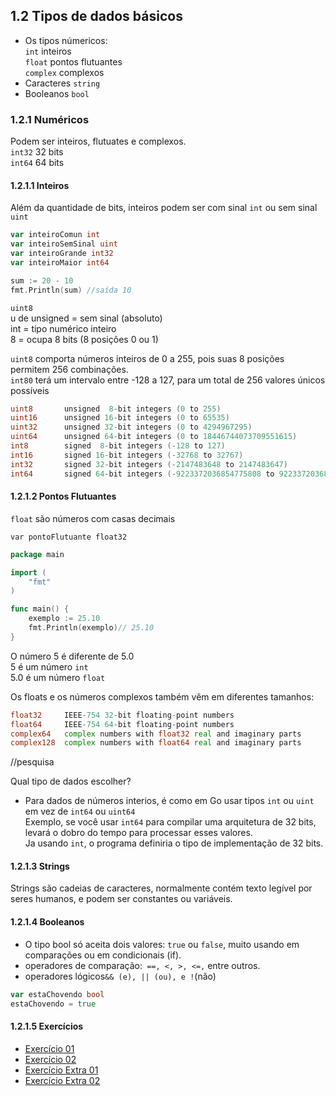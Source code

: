 
## 1.2 Tipos de dados básicos

- Os tipos númericos:<br>
`int` inteiros <br>
`float` pontos flutuantes<br>
`complex` complexos<br>
- Caracteres `string`
- Booleanos `bool`

### 1.2.1 Numéricos
Podem ser inteiros, flutuates e complexos.<br>
`int32` 32 bits <br>
`int64` 64 bits 

#### 1.2.1.1 Inteiros
Além da quantidade de bits, inteiros podem ser com sinal `int` ou sem sinal `uint`<br>

```go
var inteiroComun int
var inteiroSemSinal uint
var inteiroGrande int32
var inteiroMaior int64
```

```go
sum := 20 - 10
fmt.Println(sum) //saída 10
```

`uint8`<br>
u de unsigned = sem sinal (absoluto)<br>
int = tipo numérico inteiro<br>
8 = ocupa 8 bits (8 posições 0 ou 1)<br>

`uint8` comporta números inteiros de 0 a 255, pois suas 8 posições permitem 256 combinações.<br>
`int80` terá um intervalo entre -128 a 127, para um total de 256 valores únicos possíveis<br>

```go
uint8       unsigned  8-bit integers (0 to 255)
uint16      unsigned 16-bit integers (0 to 65535)
uint32      unsigned 32-bit integers (0 to 4294967295)
uint64      unsigned 64-bit integers (0 to 18446744073709551615)
int8        signed  8-bit integers (-128 to 127)
int16       signed 16-bit integers (-32768 to 32767)
int32       signed 32-bit integers (-2147483648 to 2147483647)
int64       signed 64-bit integers (-9223372036854775808 to 9223372036854775807)
```

#### 1.2.1.2 Pontos Flutuantes
`float` são números com casas decimais

<code>var pontoFlutuante float32</code>

```go
package main

import (
    "fmt"
)

func main() {
    exemplo := 25.10
    fmt.Println(exemplo)// 25.10
}
```
O número 5 é diferente de 5.0<br>
5 é um número `int`<br>
5.0 é um número `float`<br>

Os floats e os números complexos também vêm em diferentes tamanhos:

```go
float32     IEEE-754 32-bit floating-point numbers
float64     IEEE-754 64-bit floating-point numbers
complex64   complex numbers with float32 real and imaginary parts
complex128  complex numbers with float64 real and imaginary parts
```

//pesquisa<br>

Qual tipo de dados escolher?<br>
- Para dados de números interios, é como em Go usar tipos `int` ou `uint` em vez de `int64` ou `uint64`<br>
Exemplo, se você usar `int64` para compilar uma arquitetura de 32 bits, levará o dobro do tempo para processar esses valores.<br>
Ja usando `int`, o programa definiria o tipo de implementação de 32 bits.

#### 1.2.1.3 Strings

Strings são cadeias de caracteres, normalmente contém texto legível por seres humanos, e podem ser constantes ou variáveis.<br>

#### 1.2.1.4 Booleanos
- O tipo bool só aceita dois valores: `true` ou `false`, muito usando em comparações ou em condicionais (if).<br>
- operadores de comparação:` ==, <, >, <=,` entre outros.
- operadores lógicos` && (e), || (ou), e ! `(não) 

```go
var estaChovendo bool
estaChovendo = true
```

#### 1.2.1.5 Exercícios

- [Exercício 01](../../semana01/exercicios/tiposDeDados/exer01.go)
- [Exercício 02](../../semana01/exercicios/tiposDeDados/exer02.go)
- [Exercício Extra 01](../../semana01/exercicios/tiposDeDados/exer03.01.go)
- [Exercício Extra 02](../../semana01/exercicios/tiposDeDados/exer03.02.go)